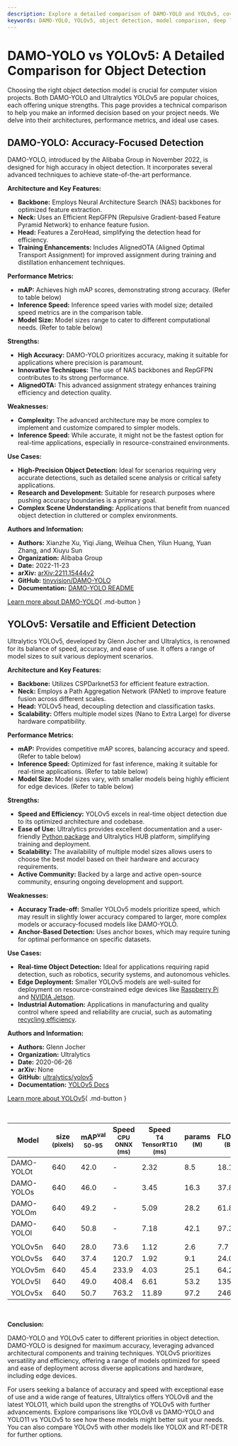 ```yaml
---
description: Explore a detailed comparison of DAMO-YOLO and YOLOv5, covering architecture, performance, and use cases to help select the best model for your project.
keywords: DAMO-YOLO, YOLOv5, object detection, model comparison, deep learning, computer vision, accuracy, performance metrics, Ultralytics
---
```


# DAMO-YOLO vs YOLOv5: A Detailed Comparison for Object Detection

Choosing the right object detection model is crucial for computer vision projects. Both DAMO-YOLO and Ultralytics YOLOv5 are popular choices, each offering unique strengths. This page provides a technical comparison to help you make an informed decision based on your project needs. We delve into their architectures, performance metrics, and ideal use cases.

<script async src="https://cdn.jsdelivr.net/npm/chart.js@3.9.1/dist/chart.min.js"></script>
<script defer src="../../javascript/benchmark.js"></script>

<canvas id="modelComparisonChart" width="1024" height="400" active-models='["DAMO-YOLO", "YOLOv5"]'></canvas>

## DAMO-YOLO: Accuracy-Focused Detection

DAMO-YOLO, introduced by the Alibaba Group in November 2022, is designed for high accuracy in object detection. It incorporates several advanced techniques to achieve state-of-the-art performance.

**Architecture and Key Features:**

- **Backbone:** Employs Neural Architecture Search (NAS) backbones for optimized feature extraction.
- **Neck:** Uses an Efficient RepGFPN (Repulsive Gradient-based Feature Pyramid Network) to enhance feature fusion.
- **Head:** Features a ZeroHead, simplifying the detection head for efficiency.
- **Training Enhancements:** Includes AlignedOTA (Aligned Optimal Transport Assignment) for improved assignment during training and distillation enhancement techniques.

**Performance Metrics:**

- **mAP:** Achieves high mAP scores, demonstrating strong accuracy. (Refer to table below)
- **Inference Speed:** Inference speed varies with model size; detailed speed metrics are in the comparison table.
- **Model Size:** Model sizes range to cater to different computational needs. (Refer to table below)

**Strengths:**

- **High Accuracy:** DAMO-YOLO prioritizes accuracy, making it suitable for applications where precision is paramount.
- **Innovative Techniques:** The use of NAS backbones and RepGFPN contributes to its strong performance.
- **AlignedOTA:** This advanced assignment strategy enhances training efficiency and detection quality.

**Weaknesses:**

- **Complexity:** The advanced architecture may be more complex to implement and customize compared to simpler models.
- **Inference Speed:** While accurate, it might not be the fastest option for real-time applications, especially in resource-constrained environments.

**Use Cases:**

- **High-Precision Object Detection:** Ideal for scenarios requiring very accurate detections, such as detailed scene analysis or critical safety applications.
- **Research and Development:** Suitable for research purposes where pushing accuracy boundaries is a primary goal.
- **Complex Scene Understanding:** Applications that benefit from nuanced object detection in cluttered or complex environments.

**Authors and Information:**

- **Authors:** Xianzhe Xu, Yiqi Jiang, Weihua Chen, Yilun Huang, Yuan Zhang, and Xiuyu Sun
- **Organization:** Alibaba Group
- **Date:** 2022-11-23
- **arXiv:** [arXiv:2211.15444v2](https://arxiv.org/abs/2211.15444v2)
- **GitHub:** [tinyvision/DAMO-YOLO](https://github.com/tinyvision/DAMO-YOLO)
- **Documentation:** [DAMO-YOLO README](https://github.com/tinyvision/DAMO-YOLO/blob/master/README.md)

[Learn more about DAMO-YOLO](https://github.com/tinyvision/DAMO-YOLO){ .md-button }

## YOLOv5: Versatile and Efficient Detection

Ultralytics YOLOv5, developed by Glenn Jocher and Ultralytics, is renowned for its balance of speed, accuracy, and ease of use. It offers a range of model sizes to suit various deployment scenarios.

**Architecture and Key Features:**

- **Backbone:** Utilizes CSPDarknet53 for efficient feature extraction.
- **Neck:** Employs a Path Aggregation Network (PANet) to improve feature fusion across different scales.
- **Head:** YOLOv5 head, decoupling detection and classification tasks.
- **Scalability:** Offers multiple model sizes (Nano to Extra Large) for diverse hardware compatibility.

**Performance Metrics:**

- **mAP:** Provides competitive mAP scores, balancing accuracy and speed. (Refer to table below)
- **Inference Speed:** Optimized for fast inference, making it suitable for real-time applications. (Refer to table below)
- **Model Size:** Model sizes vary, with smaller models being highly efficient for edge devices. (Refer to table below)

**Strengths:**

- **Speed and Efficiency:** YOLOv5 excels in real-time object detection due to its optimized architecture and codebase.
- **Ease of Use:** Ultralytics provides excellent documentation and a user-friendly [Python package](https://pypi.org/project/ultralytics/) and Ultralytics HUB platform, simplifying training and deployment.
- **Scalability:** The availability of multiple model sizes allows users to choose the best model based on their hardware and accuracy requirements.
- **Active Community:** Backed by a large and active open-source community, ensuring ongoing development and support.

**Weaknesses:**

- **Accuracy Trade-off:** Smaller YOLOv5 models prioritize speed, which may result in slightly lower accuracy compared to larger, more complex models or accuracy-focused models like DAMO-YOLO.
- **Anchor-Based Detection:** Uses anchor boxes, which may require tuning for optimal performance on specific datasets.

**Use Cases:**

- **Real-time Object Detection:** Ideal for applications requiring rapid detection, such as robotics, security systems, and autonomous vehicles.
- **Edge Deployment:** Smaller YOLOv5 models are well-suited for deployment on resource-constrained edge devices like [Raspberry Pi](https://docs.ultralytics.com/guides/raspberry-pi/) and [NVIDIA Jetson](https://docs.ultralytics.com/guides/nvidia-jetson/).
- **Industrial Automation:** Applications in manufacturing and quality control where speed and reliability are crucial, such as automating [recycling efficiency](https://www.ultralytics.com/blog/recycling-efficiency-the-power-of-vision-ai-in-automated-sorting/).

**Authors and Information:**

- **Authors:** Glenn Jocher
- **Organization:** Ultralytics
- **Date:** 2020-06-26
- **arXiv:** None
- **GitHub:** [ultralytics/yolov5](https://github.com/ultralytics/yolov5)
- **Documentation:** [YOLOv5 Docs](https://docs.ultralytics.com/models/yolov5/)

[Learn more about YOLOv5](https://docs.ultralytics.com/models/yolov5/){ .md-button }

<br>

| Model      | size<br><sup>(pixels) | mAP<sup>val<br>50-95 | Speed<br><sup>CPU ONNX<br>(ms) | Speed<br><sup>T4 TensorRT10<br>(ms) | params<br><sup>(M) | FLOPs<br><sup>(B) |
| ---------- | --------------------- | -------------------- | ------------------------------ | ----------------------------------- | ------------------ | ----------------- |
| DAMO-YOLOt | 640                   | 42.0                 | -                              | 2.32                                | 8.5                | 18.1              |
| DAMO-YOLOs | 640                   | 46.0                 | -                              | 3.45                                | 16.3               | 37.8              |
| DAMO-YOLOm | 640                   | 49.2                 | -                              | 5.09                                | 28.2               | 61.8              |
| DAMO-YOLOl | 640                   | 50.8                 | -                              | 7.18                                | 42.1               | 97.3              |
|            |                       |                      |                                |                                     |                    |                   |
| YOLOv5n    | 640                   | 28.0                 | 73.6                           | 1.12                                | 2.6                | 7.7               |
| YOLOv5s    | 640                   | 37.4                 | 120.7                          | 1.92                                | 9.1                | 24.0              |
| YOLOv5m    | 640                   | 45.4                 | 233.9                          | 4.03                                | 25.1               | 64.2              |
| YOLOv5l    | 640                   | 49.0                 | 408.4                          | 6.61                                | 53.2               | 135.0             |
| YOLOv5x    | 640                   | 50.7                 | 763.2                          | 11.89                               | 97.2               | 246.4             |

<br>

**Conclusion:**

DAMO-YOLO and YOLOv5 cater to different priorities in object detection. DAMO-YOLO is designed for maximum accuracy, leveraging advanced architectural components and training techniques. YOLOv5 prioritizes versatility and efficiency, offering a range of models optimized for speed and ease of deployment across diverse applications and hardware, including edge devices.

For users seeking a balance of accuracy and speed with exceptional ease of use and a wide range of features, Ultralytics offers YOLOv8 and the latest YOLO11, which build upon the strengths of YOLOv5 with further advancements. Explore comparisons like YOLOv8 vs DAMO-YOLO and YOLO11 vs YOLOv5 to see how these models might better suit your needs. You can also compare YOLOv5 with other models like YOLOX and RT-DETR for further options.
